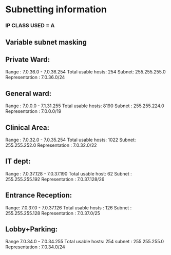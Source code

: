# Subnetting information

### IP CLASS USED = A
## Variable subnet masking
## Private Ward:
Range : 7.0.36.0 - 7.0.36.254
Total usable hosts: 254
Subnet: 255.255.255.0
Representation : 7.0.36.0/24
## General ward:
Range : 7.0.0.0 - 7.1.31.255
Total usable hosts: 8190
Subnet : 255.255.224.0
Representation : 7.0.0.0/19
## Clinical Area:
Range : 7.0.32.0 - 7.0.35.254
Total usable hosts: 1022
Subnet: 255.255.252.0
Representation : 7.0.32.0/22
## IT dept:
Range : 7.0.37.128 - 7.0.37.190
Total usable host: 62
Subnet : 255.255.255.192
Representation : 7.0.37.128/26
## Entrance Reception:
Range: 7.0.37.0 - 7.0.37.126
Total usable hosts : 126
Subnet : 255.255.255.128
Representation : 7.0.37.0/25
## Lobby+Parking:
Range 7.0.34.0 - 7.0.34.255
Total usable hosts: 254
subnet : 255.255.255.0
Representation : 7.0.34.0/24